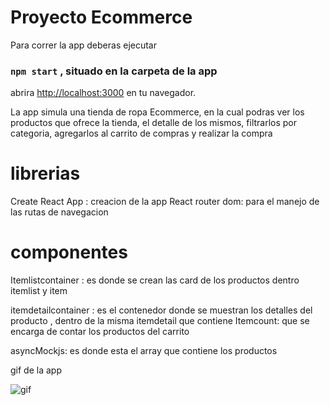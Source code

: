 # Proyecto Ecommerce

Para correr la app deberas ejecutar 

### `npm start` , situado en la carpeta de la app

abrira [http://localhost:3000](http://localhost:3000) en tu navegador.

La app simula una tienda de ropa Ecommerce, en la cual podras ver los productos 
que ofrece la tienda, el detalle de los mismos, filtrarlos por categoria, agregarlos 
al carrito de compras y realizar la compra

# librerias
Create React App : creacion de la app
React router dom: para el manejo de las rutas de navegacion


# componentes 

Itemlistcontainer : es donde se crean las card de los productos dentro itemlist y item 

itemdetailcontainer : es el contenedor donde se muestran los detalles del producto , dentro de la misma itemdetail
que contiene Itemcount: que se encarga de contar los productos del carrito

asyncMockjs: es donde esta el array que contiene los productos  


gif de la app

![gif](https://user-images.githubusercontent.com/102269075/184040690-981ca3ad-7cb1-419e-9e2a-20b84c61eb59.gif)
